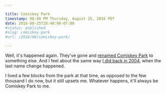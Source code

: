 ```yaml
---

title: Comiskey Park
timestamp: 08:40 PM Thursday, August 25, 2016 PDT
date: 2016-08-25T20:40:00-07:00
#status: published
#slug: comiskey-park
#url: /2016/08/comiskey-park/

---
```


Well, it's happened again. They've gone and [renamed Comiskey Park][1] to
something else. And I feel about the same way [I did back in 2004][2], when
the last name change happened.

[1]: http://wgntv.com/2016/08/24/white-sox-announce-name-change-to-ballpark/
[2]: /2004/05/all-i-said-was-comiskey-park/

I lived a few blocks from the park at that time, as opposed to the few thousand
I do now, but it still upsets me. Whatever happens, it'll always be Comiskey
Park to me.

<!--more-->
